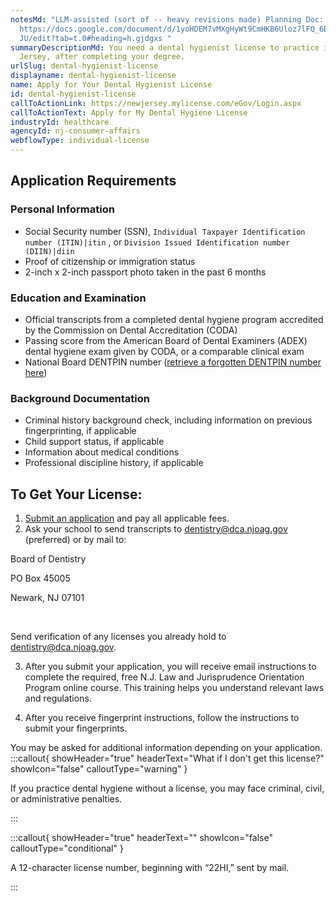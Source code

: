 ```yaml
---
notesMd: "LLM-assisted (sort of -- heavy revisions made) Planning Doc:
  https://docs.google.com/document/d/1yoHDEM7vMXgHyWt9CmHKB6Uloz7lFQ_6B3h8jKfc4\
  JU/edit?tab=t.0#heading=h.gjdgxs "
summaryDescriptionMd: You need a dental hygienist license to practice in New
  Jersey, after completing your degree.
urlSlug: dental-hygienist-license
displayname: dental-hygienist-license
name: Apply for Your Dental Hygienist License
id: dental-hygienist-license
callToActionLink: https://newjersey.mylicense.com/eGov/Login.aspx
callToActionText: Apply for My Dental Hygiene License
industryId: healthcare
agencyId: nj-consumer-affairs
webflowType: individual-license
---
```

## Application Requirements

### Personal Information

* Social Security number (SSN), `Individual Taxpayer Identification number (ITIN)|itin` , or `Division Issued Identification number (DIIN)|diin` 
* Proof of citizenship or immigration status
* 2-inch x 2-inch passport photo taken in the past 6 months

### Education and Examination

* Official transcripts from a completed dental hygiene program accredited by the Commission on Dental Accreditation (CODA)
* Passing score from the American Board of Dental Examiners (ADEX) dental hygiene exam given by CODA, or a comparable clinical exam
* National Board DENTPIN number ([retrieve a forgotten DENTPIN number here](https://www.ada.org/education/manage-your-dentpin))

### Background Documentation

* Criminal history background check, including information on previous fingerprinting, if applicable
* Child support status, if applicable
* Information about medical conditions
* Professional discipline history, if applicable

## To Get Your License:

1. [Submit an application](https://newjersey.mylicense.com/eGov/Login.aspx) and pay all applicable fees.
2. Ask your school to send transcripts to dentistry@dca.njoag.gov (preferred) or by mail to:

Board of Dentistry 
&nbsp;

PO Box 45005 
&nbsp;

Newark, NJ 07101

&nbsp;

Send verification of any licenses you already hold to [dentistry@dca.njoag.gov](mailto:dentistry@dca.njoag.gov).

3. After you submit your application, you will receive email instructions to complete the required, free N.J. Law and Jurisprudence Orientation Program online course. This training helps you understand relevant laws and regulations.

4. After you receive fingerprint instructions, follow the instructions to submit your fingerprints.

You may be asked for additional information depending on your application.
:::callout{ showHeader="true" headerText="What if I don't get this license?" showIcon="false" calloutType="warning" }

If you practice dental hygiene without a license, you may face criminal, civil, or administrative penalties.

:::

:::callout{ showHeader="true" headerText="" showIcon="false" calloutType="conditional" }

A 12-character license number, beginning with “22HI,” sent by mail.

:::
